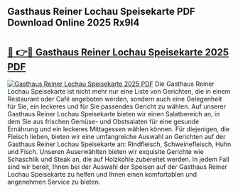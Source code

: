 ## Gasthaus Reiner Lochau Speisekarte PDF Download Online 2025 Rx9l4

# <h2><a href="http://gc5yum.nevu.top/?p=Gasthaus+Reiner+Lochau+Speisekarte">🔗 👉🔴 Gasthaus Reiner Lochau Speisekarte 2025 PDF</a></h2>

[![Gasthaus Reiner Lochau Speisekarte 2025 PDF](https://i.imgur.com/dBaPXMq.png)](http://gc5yum.nevu.top/?p=Gasthaus+Reiner+Lochau+Speisekarte)
Die Gasthaus Reiner Lochau Speisekarte ist nicht mehr nur eine Liste von Gerichten, die in einem Restaurant oder Café angeboten werden, sondern auch eine Gelegenheit für Sie, ein leckeres und für Sie passendes Gericht zu wählen. Auf unserer Gasthaus Reiner Lochau Speisekarte bieten wir einen Salatbereich an, in dem Sie aus frischen Gemüse- und Obstsalaten für eine gesunde Ernährung und ein leckeres Mittagessen wählen können. Für diejenigen, die Fleisch lieben, bieten wir eine umfangreiche Auswahl an Gerichten auf der Gasthaus Reiner Lochau Speisekarte an: Rindfleisch, Schweinefleisch, Huhn und Fisch. Unseren Auserwählten bieten wir exquisite Gerichte wie Schaschlik und Steak an, die auf Holzkohle zubereitet werden. In jedem Fall sind wir bereit, Ihnen bei der Auswahl der Speisen auf der Gasthaus Reiner Lochau Speisekarte zu helfen und Ihnen einen komfortablen und angenehmen Service zu bieten.
